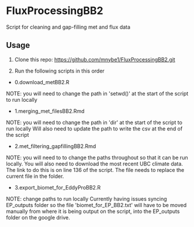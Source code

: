 # FluxProcessingBB2

Script for cleaning and gap-filling met and flux data

## Usage

1. Clone this repo: https://github.com/mnybe1/FluxProcessingBB2.git

2. Run the following scripts in this order

- 0.download_metBB2.R 

NOTE: you will need to change the path in 'setwd()' at the start of the script to run locally

- 1.merging_met_filesBB2.Rmd

NOTE: you will need to change the path in 'dir' at the start of the script to run locally
Will also need to update the path to write the csv at the end of the script

- 2.met_filtering_gapfillingBB2.Rmd

NOTE: you will need to to change the paths throughout so that it can be run locally. 
You will also need to download the most recent UBC climate data. The link to do this is on line 136 of the script. The file needs to replace the current file in the folder.

- 3.export_biomet_for_EddyProBB2.R

NOTE: change paths to run locally
Currently having issues syncing EP_outputs folder so the file 'biomet_for_EP_BB2.txt' will have to be moved manually from where it is being output on the script, into the EP_outputs folder on the google drive. 